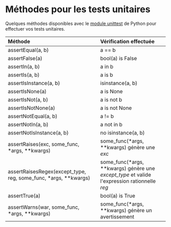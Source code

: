 # Méthodes pour les tests unitaires

Quelques méthodes disponibles avec le [module unittest](https://docs.python.org/3/library/unittest.html#unittest.TestCase) de Python pour effectuer vos tests unitaires.

|Méthode|Vérification effectuée|
|:--|:--|
|assertEqual(a, b)|a == b|
|assertFalse(a)|bool(a) is False|
|assertIn(a, b)|a in b|
|assertIs(a, b)|a is b|
|assertIsInstance(a, b)|isinstance(a, b)|
|assertIsNone(a)|a is None|
|assertIsNot(a, b)|a is not b|
|assertIsNotNone(a)|a is not None|
|assertNotEqual(a, b)|a != b|
|assertNotIn(a, b)|a not in b|
|assertNotIsInstance(a, b)|no isinstance(a, b)|
|assertRaises(exc, some_func, \*args, \*\*kwargs)|some_func(\*args, \*\*kwargs) génère une _exc_|
|assertRaisesRegex(except_type, reg, some_func, \*args, \*\*kwargs)|some_func(\*args, \*\*kwargs) génère une _except_type_ et valide l'expression rationnelle _reg_|
|assertTrue(a)|bool(a) is True|
|assertWarns(war, some_func, \*args, \*\*kwargs)|some_func(\*args, \*\*kwargs) génère un avertissement|
